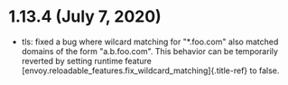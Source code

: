 1.13.4 (July 7, 2020)
=====================

-   tls: fixed a bug where wilcard matching for \"\*.foo.com\" also
    matched domains of the form \"a.b.foo.com\". This behavior can be
    temporarily reverted by setting runtime feature
    [envoy.reloadable_features.fix_wildcard_matching]{.title-ref} to
    false.
